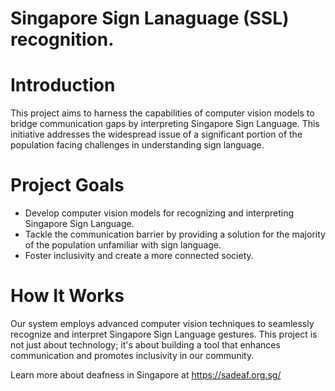 # Singapore Sign Lanaguage (SSL) recognition.

# Introduction
This project aims to harness the capabilities of computer vision models to bridge communication gaps by interpreting Singapore Sign Language. This initiative addresses the widespread issue of a significant portion of the population facing challenges in understanding sign language.

# Project Goals
- Develop computer vision models for recognizing and interpreting Singapore Sign Language.
- Tackle the communication barrier by providing a solution for the majority of the population unfamiliar with sign language.
- Foster inclusivity and create a more connected society.
# How It Works
Our system employs advanced computer vision techniques to seamlessly recognize and interpret Singapore Sign Language gestures. This project is not just about technology; it's about building a tool that enhances communication and promotes inclusivity in our community.

Learn more about deafness in Singapore at https://sadeaf.org.sg/